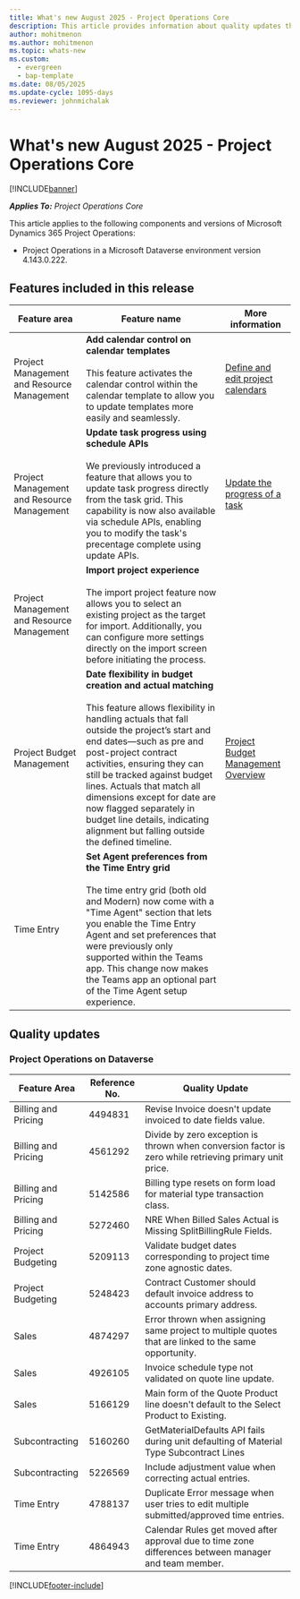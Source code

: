 ```yaml
---
title: What's new August 2025 - Project Operations Core
description: This article provides information about quality updates that are available in the August release of Microsoft Dynamics 365 Project Operations Core.
author: mohitmenon
ms.author: mohitmenon
ms.topic: whats-new
ms.custom:
  - evergreen
  - bap-template
ms.date: 08/05/2025
ms.update-cycle: 1095-days
ms.reviewer: johnmichalak
---
```


# What's new August 2025 - Project Operations Core

[!INCLUDE[banner](../../includes/banner.md)]

_**Applies To:** Project Operations Core_

This article applies to the following components and versions of Microsoft Dynamics 365 Project Operations:

- Project Operations in a Microsoft Dataverse environment version 4.143.0.222.

## Features included in this release

| **Feature area** | **Feature name** | **More information** |
| --- | --- | --- |
| Project Management and Resource Management |**Add calendar control on calendar templates** <br><br> This feature activates the calendar control within the calendar template to allow you to update templates more easily and seamlessly.| [Define and edit project calendars](../../project-management/define-project-calendars.md) |
| Project Management and Resource Management |**Update task progress using schedule APIs** <br><br> We previously introduced a feature that allows you to update task progress directly from the task grid. This capability is now also available via schedule APIs, enabling you to modify the task's precentage complete using update APIs.| [Update the progress of a task](../../project-management/update-progress-of-a-task.md) |
| Project Management and Resource Management |**Import project experience** <br><br> The import project feature now allows you to select an existing project as the target for import. Additionally, you can configure more settings directly on the import screen before initiating the process.| |
| Project Budget Management |**Date flexibility in budget creation and actual matching** <br><br> This feature allows flexibility in handling actuals that fall outside the project’s start and end dates—such as pre and post-project contract activities, ensuring they can still be tracked against budget lines. Actuals that match all dimensions except for date are now flagged separately in budget line details, indicating alignment but falling outside the defined timeline.| [Project Budget Management Overview](../budget/projectbudgetmanagement.md)| 
| Time Entry | **Set Agent preferences from the Time Entry grid** <br><br> The time entry grid (both old and Modern) now come with a "Time Agent" section that lets you enable the Time Entry Agent and set preferences that were previously only supported within the Teams app. This change now makes the Teams app an optional part of the Time Agent setup experience.|  |

## Quality updates

### Project Operations on Dataverse

| **Feature Area** | **Reference No.** | **Quality Update** |
| --- | --- | --- |
|Billing and Pricing|	4494831|	Revise Invoice doesn't update invoiced to date fields value.|
|Billing and Pricing|	4561292|	Divide by zero exception is thrown when conversion factor is zero while retrieving primary unit price.|
|Billing and Pricing|	5142586|	Billing type resets on form load for material type transaction class.|
|Billing and Pricing|	5272460|	NRE When Billed Sales Actual is Missing SplitBillingRule Fields.|
|Project Budgeting|	5209113|	Validate budget dates corresponding to project time zone agnostic dates.|
|Project Budgeting|	5248423|	Contract Customer should default invoice address to accounts primary address.|
|Sales|	4874297|	Error thrown when assigning same project to multiple quotes that are linked to the same opportunity.|
|Sales|	4926105|	Invoice schedule type not validated on quote line update.|
|Sales|	5166129|	Main form of the Quote Product line doesn't default to the Select Product to Existing.|
|Subcontracting|	5160260|	GetMaterialDefaults API fails during unit defaulting of Material Type Subcontract Lines|
|Subcontracting|	5226569|	Include adjustment value when correcting actual entries.|
|Time Entry|	4788137|	Duplicate Error message when user tries to edit multiple submitted/approved time entries.|
|Time Entry|	4864943|	Calendar Rules get moved after approval due to time zone differences between manager and team member.|

[!INCLUDE[footer-include](../../includes/footer-banner.md)]
